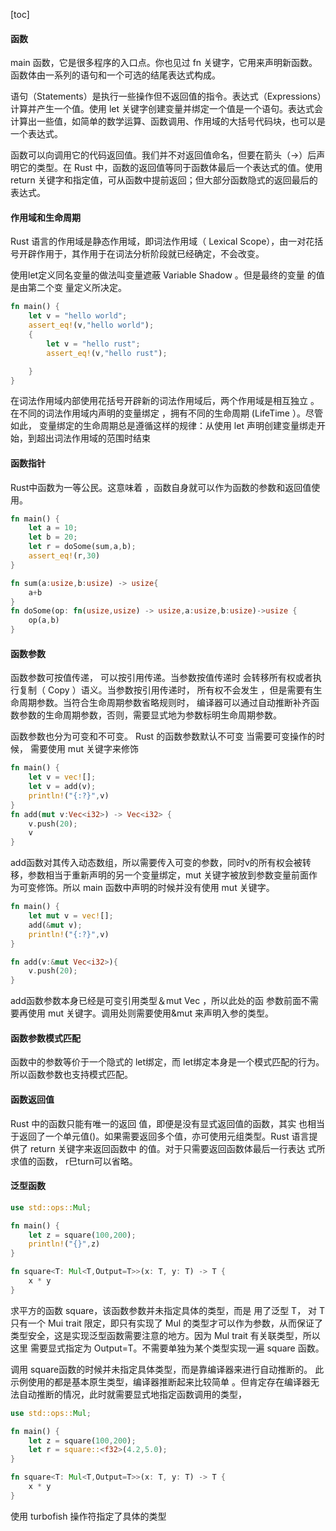 

[toc]

#### 函数

main 函数，它是很多程序的入口点。你也见过 fn 关键字，它用来声明新函数。函数体由一系列的语句和一个可选的结尾表达式构成。

语句（Statements）是执行一些操作但不返回值的指令。表达式（Expressions）计算并产生一个值。使用 let 关键字创建变量并绑定一个值是一个语句。表达式会计算出一些值，如简单的数学运算、函数调用、作用域的大括号代码块，也可以是一个表达式。

函数可以向调用它的代码返回值。我们并不对返回值命名，但要在箭头（->）后声明它的类型。在 Rust 中，函数的返回值等同于函数体最后一个表达式的值。使用 return 关键字和指定值，可从函数中提前返回；但大部分函数隐式的返回最后的表达式。

#### 作用域和生命周期

Rust 语言的作用域是静态作用域，即词法作用域（ Lexical Scope），由一对花括号开辟作用于，其作用于在词法分析阶段就已经确定，不会改变。

使用let定义同名变量的做法叫变量遮蔽 Variable Shadow 。但是最终的变量 的值是由第二个变 量定义所决定。

```rust
fn main() {
    let v = "hello world";
    assert_eq!(v,"hello world");
    {
        let v = "hello rust";
        assert_eq!(v,"hello rust");

    }
}
```

在词法作用域内部使用花括号开辟新的词法作用域后，两个作用域是相互独立 。在不同的词法作用域内声明的变量绑定 ，拥有不同的生命周期 (LifeTime ）。尽管如此， 变量绑定的生命周期总是遵循这样的规律：从使用 let 声明创建变量绑走开始，到超出词法作用域的范围时结束

#### 函数指针

Rust中函数为一等公民。这意味着 ，函数自身就可以作为函数的参数和返回值使用。

```rust
fn main() {
    let a = 10;
    let b = 20;
    let r = doSome(sum,a,b);
    assert_eq!(r,30)
}

fn sum(a:usize,b:usize) -> usize{
    a+b
}
fn doSome(op: fn(usize,usize) -> usize,a:usize,b:usize)->usize {
    op(a,b)
}
```

#### 函数参数

函数参数可按值传递， 可以按引用传递。当参数按值传递时 会转移所有权或者执行复制（ Copy ）语义。当参数按引用传递时， 所有权不会发生 ，但是需要有生命周期参数。当符合生命周期参数省略规则时， 编译器可以通过自动推断补齐函数参数的生命周期参数，否则，需要显式地为参数标明生命周期参数。

函数参数也分为可变和不可变。 Rust 的函数参数默认不可变 当需要可变操作的时候， 需要使用 mut 关键字来修饰

```rust
fn main() {
    let v = vec![];
    let v = add(v);
    println!("{:?}",v)
}
fn add(mut v:Vec<i32>) -> Vec<i32> {
    v.push(20);
    v
}
```

add函数对其传入动态数组，所以需要传入可变的参数，同时v的所有权会被转移，参数相当于重新声明的另一个变量绑定，mut 关键字被放到参数变量前面作为可变修饰。所以 main 函数中声明的时候并没有使用 mut 关键字。

```rust
fn main() {
    let mut v = vec![];
    add(&mut v);
    println!("{:?}",v)
}

fn add(v:&mut Vec<i32>){
    v.push(20);
}
```

add函数参数本身已经是可变引用类型＆mut Vec<i32> ，所以此处的函 参数前面不需要再使用 mut 关键字。调用处则需要使用&mut 来声明入参的类型。

#### 函数参数模式匹配

函数中的参数等价于一个隐式的 let绑定，而 let绑定本身是一个模式匹配的行为。所以函数参数也支持模式匹配。

#### 函数返回值

Rust 中的函数只能有唯一的返回 值，即便是没有显式返回值的函数，其实 也相当于返回了一个单元值()。如果需要返回多个值，亦可使用元组类型。Rust 语言提供了 return 关键字来返回函数中 的值。对于只需要返回函数体最后一行表达 式所求值的函数， r巳turn可以省略。

#### 泛型函数

```rust
use std::ops::Mul;

fn main() {
    let z = square(100,200);
    println!("{}",z)
}

fn square<T: Mul<T,Output=T>>(x: T, y: T) -> T {
    x * y
}
```

求平方的函数 square，该函数参数并未指定具体的类型，而是 用了泛型 T， 对 T 只有一个 Mui trait 限定，即只有实现了 Mul 的类型才可以作为参数，从而保证了类型安全，这是实现泛型函数需要注意的地方。因为 Mul trait 有关联类型，所以这里 需要显式指定为 Output=T。不需要单独为某个类型实现一遍 square 函数。

调用 square函数的时候并未指定具体类型，而是靠编译器来进行自动推断的。 此示例使用的都是基本原生类型，编译器推断起来比较简单 。但肯定存在编译器无法自动推断的情况，此时就需要显式地指定函数调用的类型，

```rust
use std::ops::Mul;

fn main() {
    let z = square(100,200);
    let r = square::<f32>(4.2,5.0);
}

fn square<T: Mul<T,Output=T>>(x: T, y: T) -> T {
    x * y
}
```

使用 turbofish 操作符指定了具体的类型 
